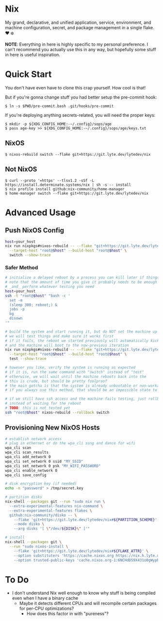 # Nix

My grand, declarative, and unified application, service, environment, and
machine configuration, secret, and package management in a single flake. ❤️ ❄️

**NOTE**: Everything in here is highly specific to my personal preference. I
can't recommend you actually use this in any way, but hopefully some stuff in
here is useful inspiration.

# Quick Start

You don't have even have to clone this crap yourself. How cool is that!

But if you're gonna change stuff you had better setup the pre-commit hook:

```shell_session
$ ln -s $PWD/pre-commit.bash .git/hooks/pre-commit
```

If you're deploying anything secrets-related, you will need the proper keys:

```shell_session
$ mkdir -p ${XDG_CONFIG_HOME:-~/.config}/sops/age
$ pass age-key >> ${XDG_CONFIG_HOME:-~/.config}/sops/age/keys.txt
```

## NixOS

```shell_session
$ nixos-rebuild switch --flake git+https://git.lyte.dev/lytedev/nix
```

## Not NixOS

```shell_session
$ curl --proto '=https' --tlsv1.2 -sSf -L https://install.determinate.systems/nix | sh -s -- install
$ nix profile install github:nix-community/home-manager
$ home-manager switch --flake git+https://git.lyte.dev/lytedev/nix
```

# Advanced Usage

## Push NixOS Config

```bash
host=your_host
nix run nixpkgs#nixos-rebuild -- --flake "git+https://git.lyte.dev/lytedev/nix#$host" \
  --target-host "root@$host" --build-host "root@$host" \
  switch --show-trace
```

### Safer Method

```bash
# initialize a delayed reboot by a process you can kill later if things look good
# note that the amount of time you give it probably needs to be enough time to both complete the upgrade
# _and_ perform whatever testing you need
host=your_host
ssh -t "root@$host" "bash -c '
  set -m
  (sleep 300; reboot;) &
  jobs -p
  bg
  disown
'"

# build the system and start running it, but do NOT set the machine up to boot to that system yet
# we will test things and make sure it works first
# if it fails, the reboot we started previously will automatically kick in once the timeout is reached
# and the machine will boot to the now-previous iteration
nix run nixpkgs#nixos-rebuild -- --flake "git+https://git.lyte.dev/lytedev/nix#$host" \
  --target-host "root@$host" --build-host "root@$host" \
  test --show-trace

# however you like, verify the system is running as expected
# if it is, run the same command with "switch" instead of "test"
# otherwise, we will wait until the machine reboots back into the 
# this is crude, but should be pretty foolproof
# the main gotcha is that the system is already unbootable or non-workable, but
# if you always use this method, that should be an impossible state to get into

# if we still have ssh access and the machine fails testing, just rollback
# instead of waiting for the reboot
# TODO: this is not tested yet
ssh "root@$host" nixos-rebuild --rollback switch
```

## Provisioning New NixOS Hosts

```bash
# establish network access
# plug in ethernet or do the wpa_cli song and dance for wifi
wpa_cli scan
wpa_cli scan_results
wpa_cli add_network 0
wpa_cli set_network 0 ssid "MY_SSID"
wpa_cli set_network 0 psk "MY_WIFI_PASSWORD"
wpa_cli enable_network 0
wpa_cli save_config

# disk encryption key (if needed)
echo -n "password" > /tmp/secret.key

# partition disks
nix-shell --packages git --run "sudo nix run \
  --extra-experimental-features nix-command \
  --extra-experimental-features flakes \
  github:nix-community/disko -- \
    --flake 'git+https://git.lyte.dev/lytedev/nix#${PARTITION_SCHEME}' \
    --mode disko \
    --arg disks '[ \"/dev/${DISK}\" ]'"

# install
nix-shell --packages git \
  --run "sudo nixos-install \
    --flake 'git+https://git.lyte.dev/lytedev/nix#${FLAKE_ATTR}' \
    --option substituters 'https://cache.nixos.org https://nix.h.lyte.dev' \
    --option trusted-public-keys 'cache.nixos.org-1:6NCHdD59X431o0gWypbMrAURkbJ16ZPMQFGspcDShjY= h.lyte.dev:HeVWtne31ZG8iMf+c15VY3/Mky/4ufXlfTpT8+4Xbs0='"
```

# To Do

- I don't understand Nix well enough to know why stuff is being compiled even when I have a binary cache
  - Maybe it detects different CPUs and will recompile certain packages for per-CPU optimizations?
    - How does this factor in with "pureness"?
